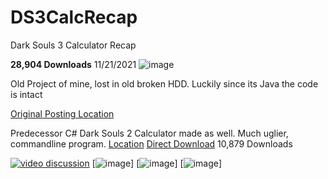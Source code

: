 # DS3CalcRecap
Dark Souls 3 Calculator Recap

**28,904 Downloads** 11/21/2021
![image](https://i.imgur.com/moZcAKW.png)


Old Project of mine, lost in old broken HDD.
Luckily since its Java the code is intact

[Original Posting Location](https://darksouls3.wiki.fextralife.com/Build+Calculator)


Predecessor C# Dark Souls 2 Calculator made as well. Much uglier, commandline program.
[Location](https://darksouls2.wiki.fextralife.com/Stat+Calculators)
[Direct Download](https://www.mediafire.com/file/s950b725u8vnain/Portalz_DS2_SoulCalc_1.2.exe/file)
10,879 Downloads

[![video discussion](https://github.com/MatthewHoque/DS3CalcRecap/blob/main/ReadMeSources/YTLink.png)](https://youtu.be/rCv-Rt_5bC4?t=323)
[![image](https://github.com/MatthewHoque/DS3CalcRecap/blob/main/ReadMeSources/1.png)]
[![image](https://github.com/MatthewHoque/DS3CalcRecap/blob/main/ReadMeSources/3.png)]
[![image](https://github.com/MatthewHoque/DS3CalcRecap/blob/main/ReadMeSources/2.png)]
